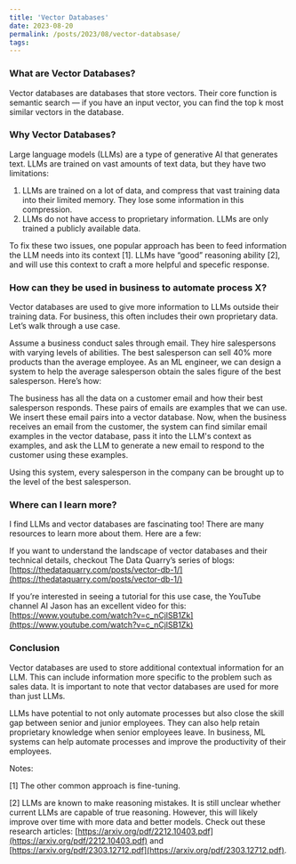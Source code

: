 ```yaml
---
title: 'Vector Databases'
date: 2023-08-20
permalink: /posts/2023/08/vector-databsase/
tags:
---
```


### What are Vector Databases?

Vector databases are databases that store vectors. Their core function is semantic search — if you have an input vector, you can find the top k most similar vectors in the database. 

### Why Vector Databases?

Large language models (LLMs) are a type of generative AI that generates text. LLMs are trained on vast amounts of text data, but they have two limitations:

1. LLMs are trained on a lot of data, and compress that vast training data into their limited memory. They lose some information in this compression. 
2. LLMs do not have access to proprietary information. LLMs are only trained a publicly available data.

To fix these two issues, one popular approach has been to feed information the LLM needs into its context [1]. LLMs have “good” reasoning ability [2], and will use this context to craft a more helpful and specefic response. 

### How can they be used in business to automate process X?

Vector databases are used to give more information to LLMs outside their training data. For business, this often includes their own proprietary data. Let’s walk through a use case. 

Assume a business conduct sales through email. They hire salespersons with varying levels of abilities. The best salesperson can sell 40% more products than the average employee. As an ML engineer, we can design a system to help the average salesperson obtain the sales figure of the best salesperson. Here’s how:

The business has all the data on a customer email and how their best salesperson responds. These pairs of emails are examples that we can use. We insert these email pairs into a vector database. Now, when the business receives an email from the customer, the system can find similar email examples in the vector database, pass it into the LLM's context as examples, and ask the LLM to generate a new email to respond to the customer using these examples. 

Using this system, every salesperson in the company can be brought up to the level of the best salesperson.

### Where can I learn more?

I find LLMs and vector databases are fascinating too! There are many resources to learn more about them. Here are a few:

If you want to understand the landscape of vector databases and their technical details, checkout The Data Quarry’s series of blogs: [https://thedataquarry.com/posts/vector-db-1/](https://thedataquarry.com/posts/vector-db-1/)

If you’re interested in seeing a tutorial for this use case, the YouTube channel AI Jason has an excellent video for this: [https://www.youtube.com/watch?v=c_nCjlSB1Zk](https://www.youtube.com/watch?v=c_nCjlSB1Zk)

### Conclusion

Vector databases are used to store additional contextual information for an LLM. This can include information more specific to the problem such as sales data. It is important to note that vector databases are used for more than just LLMs.

LLMs have potential to not only automate processes but also close the skill gap between senior and junior employees. They can also help retain proprietary knowledge when senior employees leave. In business, ML systems can help automate processes and improve the productivity of their employees.

Notes:

[1] The other common approach is fine-tuning. 

[2] LLMs are known to make reasoning mistakes. It is still unclear whether current LLMs are capable of true reasoning. However, this will likely improve over time with more data and better models. Check out these research articles: [https://arxiv.org/pdf/2212.10403.pdf](https://arxiv.org/pdf/2212.10403.pdf) and [https://arxiv.org/pdf/2303.12712.pdf](https://arxiv.org/pdf/2303.12712.pdf).